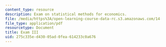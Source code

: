 ```yaml
---
content_type: resource
description: Exam on statistical methods for economics.
file: /media/https%3A/open-learning-course-data-rc.s3.amazonaws.com/14-30-introduction-to-statistical-methods-in-economics-spring-2009/275c335ed43005ad0fea614233c0a676_MIT14_30s09_exam03_09.pdf
file_type: application/pdf
resourcetype: Document
title: Exam III
uid: 275c335e-d430-05ad-0fea-614233c0a676
---
```


